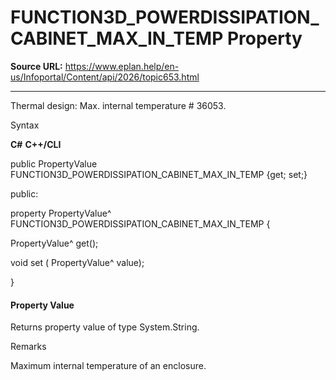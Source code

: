 # FUNCTION3D_POWERDISSIPATION_CABINET_MAX_IN_TEMP Property

**Source URL:** https://www.eplan.help/en-us/Infoportal/Content/api/2026/topic653.html

---

Thermal design: Max. internal temperature # 36053.

Syntax

**C#**
**C++/CLI**


public PropertyValue FUNCTION3D_POWERDISSIPATION_CABINET_MAX_IN_TEMP {get; set;}

public:

property PropertyValue^ FUNCTION3D_POWERDISSIPATION_CABINET_MAX_IN_TEMP {

   PropertyValue^ get();

   void set (    PropertyValue^ value);

}


#### Property Value

Returns property value of type System.String.

Remarks

Maximum internal temperature of an enclosure.
